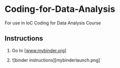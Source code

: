 # Coding-for-Data-Analysis
For use in IoC Coding for Data Analysis Course

## Instructions

1. Go to [www.mybinder.org]

2. ![binder instructions][mybinderlaunch.png]
